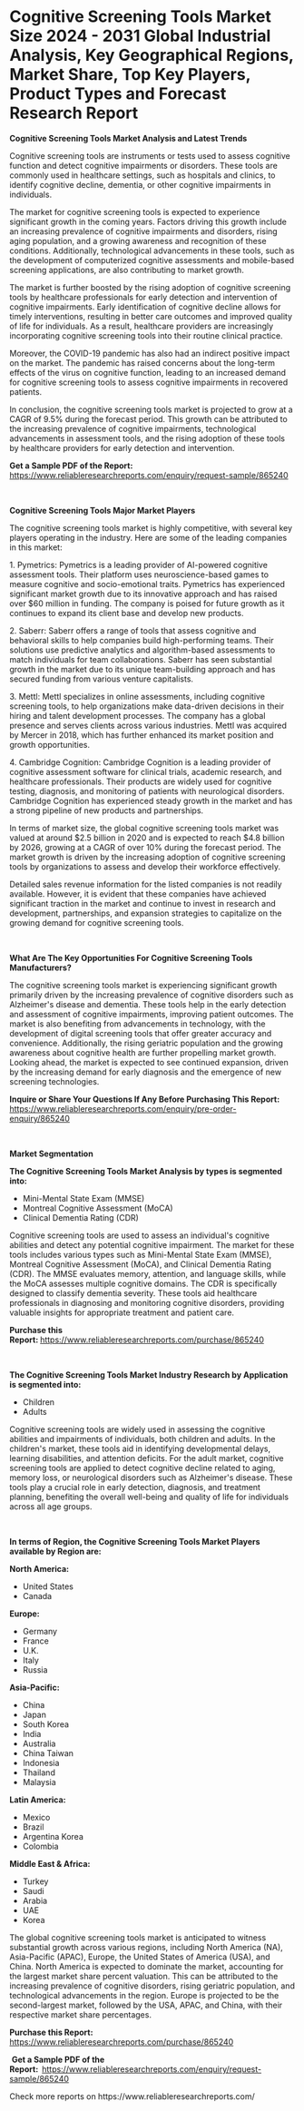 <p><h1>Cognitive Screening Tools Market Size 2024 - 2031 Global Industrial Analysis, Key Geographical Regions, Market Share, Top Key Players, Product Types and Forecast Research Report</h1></p><p><strong>Cognitive Screening Tools Market Analysis and Latest Trends</strong></p>
<p><p>Cognitive screening tools are instruments or tests used to assess cognitive function and detect cognitive impairments or disorders. These tools are commonly used in healthcare settings, such as hospitals and clinics, to identify cognitive decline, dementia, or other cognitive impairments in individuals.</p><p>The market for cognitive screening tools is expected to experience significant growth in the coming years. Factors driving this growth include an increasing prevalence of cognitive impairments and disorders, rising aging population, and a growing awareness and recognition of these conditions. Additionally, technological advancements in these tools, such as the development of computerized cognitive assessments and mobile-based screening applications, are also contributing to market growth.</p><p>The market is further boosted by the rising adoption of cognitive screening tools by healthcare professionals for early detection and intervention of cognitive impairments. Early identification of cognitive decline allows for timely interventions, resulting in better care outcomes and improved quality of life for individuals. As a result, healthcare providers are increasingly incorporating cognitive screening tools into their routine clinical practice.</p><p>Moreover, the COVID-19 pandemic has also had an indirect positive impact on the market. The pandemic has raised concerns about the long-term effects of the virus on cognitive function, leading to an increased demand for cognitive screening tools to assess cognitive impairments in recovered patients.</p><p>In conclusion, the cognitive screening tools market is projected to grow at a CAGR of 9.5% during the forecast period. This growth can be attributed to the increasing prevalence of cognitive impairments, technological advancements in assessment tools, and the rising adoption of these tools by healthcare providers for early detection and intervention.</p></p>
<p><strong>Get a Sample PDF of the Report:&nbsp;</strong> <a href="https://www.reliableresearchreports.com/enquiry/request-sample/865240">https://www.reliableresearchreports.com/enquiry/request-sample/865240</a></p>
<p>&nbsp;</p>
<p><strong>Cognitive Screening Tools Major Market Players</strong></p>
<p><p>The cognitive screening tools market is highly competitive, with several key players operating in the industry. Here are some of the leading companies in this market:</p><p>1. Pymetrics: Pymetrics is a leading provider of AI-powered cognitive assessment tools. Their platform uses neuroscience-based games to measure cognitive and socio-emotional traits. Pymetrics has experienced significant market growth due to its innovative approach and has raised over $60 million in funding. The company is poised for future growth as it continues to expand its client base and develop new products.</p><p>2. Saberr: Saberr offers a range of tools that assess cognitive and behavioral skills to help companies build high-performing teams. Their solutions use predictive analytics and algorithm-based assessments to match individuals for team collaborations. Saberr has seen substantial growth in the market due to its unique team-building approach and has secured funding from various venture capitalists.</p><p>3. Mettl: Mettl specializes in online assessments, including cognitive screening tools, to help organizations make data-driven decisions in their hiring and talent development processes. The company has a global presence and serves clients across various industries. Mettl was acquired by Mercer in 2018, which has further enhanced its market position and growth opportunities.</p><p>4. Cambridge Cognition: Cambridge Cognition is a leading provider of cognitive assessment software for clinical trials, academic research, and healthcare professionals. Their products are widely used for cognitive testing, diagnosis, and monitoring of patients with neurological disorders. Cambridge Cognition has experienced steady growth in the market and has a strong pipeline of new products and partnerships.</p><p>In terms of market size, the global cognitive screening tools market was valued at around $2.5 billion in 2020 and is expected to reach $4.8 billion by 2026, growing at a CAGR of over 10% during the forecast period. The market growth is driven by the increasing adoption of cognitive screening tools by organizations to assess and develop their workforce effectively.</p><p>Detailed sales revenue information for the listed companies is not readily available. However, it is evident that these companies have achieved significant traction in the market and continue to invest in research and development, partnerships, and expansion strategies to capitalize on the growing demand for cognitive screening tools.</p></p>
<p>&nbsp;</p>
<p><strong>What Are The Key Opportunities For Cognitive Screening Tools Manufacturers?</strong></p>
<p><p>The cognitive screening tools market is experiencing significant growth primarily driven by the increasing prevalence of cognitive disorders such as Alzheimer's disease and dementia. These tools help in the early detection and assessment of cognitive impairments, improving patient outcomes. The market is also benefiting from advancements in technology, with the development of digital screening tools that offer greater accuracy and convenience. Additionally, the rising geriatric population and the growing awareness about cognitive health are further propelling market growth. Looking ahead, the market is expected to see continued expansion, driven by the increasing demand for early diagnosis and the emergence of new screening technologies.</p></p>
<p><strong>Inquire or Share Your Questions If Any Before Purchasing This Report:</strong> <a href="https://www.reliableresearchreports.com/enquiry/pre-order-enquiry/865240">https://www.reliableresearchreports.com/enquiry/pre-order-enquiry/865240</a></p>
<p>&nbsp;</p>
<p><strong>Market Segmentation</strong></p>
<p><strong>The Cognitive Screening Tools Market Analysis by types is segmented into:</strong></p>
<p><ul><li>Mini-Mental State Exam (MMSE)</li><li>Montreal Cognitive Assessment (MoCA)</li><li>Clinical Dementia Rating (CDR)</li></ul></p>
<p><p>Cognitive screening tools are used to assess an individual's cognitive abilities and detect any potential cognitive impairment. The market for these tools includes various types such as Mini-Mental State Exam (MMSE), Montreal Cognitive Assessment (MoCA), and Clinical Dementia Rating (CDR). The MMSE evaluates memory, attention, and language skills, while the MoCA assesses multiple cognitive domains. The CDR is specifically designed to classify dementia severity. These tools aid healthcare professionals in diagnosing and monitoring cognitive disorders, providing valuable insights for appropriate treatment and patient care.</p></p>
<p><strong>Purchase this Report:&nbsp;</strong><a href="https://www.reliableresearchreports.com/purchase/865240">https://www.reliableresearchreports.com/purchase/865240</a></p>
<p>&nbsp;</p>
<p><strong>The Cognitive Screening Tools Market Industry Research by Application is segmented into:</strong></p>
<p><ul><li>Children</li><li>Adults</li></ul></p>
<p><p>Cognitive screening tools are widely used in assessing the cognitive abilities and impairments of individuals, both children and adults. In the children's market, these tools aid in identifying developmental delays, learning disabilities, and attention deficits. For the adult market, cognitive screening tools are applied to detect cognitive decline related to aging, memory loss, or neurological disorders such as Alzheimer's disease. These tools play a crucial role in early detection, diagnosis, and treatment planning, benefiting the overall well-being and quality of life for individuals across all age groups.</p></p>
<p>&nbsp;</p>
<p><strong>In terms of Region, the Cognitive Screening Tools Market Players available by Region are:</strong></p>
<p>
    <p> <strong> North America: </strong>
        <ul>
            <li>United States</li>
            <li>Canada</li>
        </ul>
        </p> 
    <p> <strong> Europe: </strong>
        <ul>
            <li>Germany</li>
            <li>France</li>
            <li>U.K.</li>
            <li>Italy</li>
            <li>Russia</li>
        </ul>
        </p> 
    <p> <strong> Asia-Pacific: </strong>
        <ul>
            <li>China</li>
            <li>Japan</li>
            <li>South Korea</li>
            <li>India</li>
            <li>Australia</li>
            <li>China Taiwan</li>
            <li>Indonesia</li>
            <li>Thailand</li>
            <li>Malaysia</li>
        </ul>
        </p> 
    <p> <strong> Latin America: </strong>
        <ul>
            <li>Mexico</li>
            <li>Brazil</li>
            <li>Argentina Korea</li>
            <li>Colombia</li>
        </ul>
        </p> 
    <p> <strong> Middle East & Africa: </strong>
        <ul>
            <li>Turkey</li>
            <li>Saudi</li>
            <li>Arabia</li>
            <li>UAE</li>
            <li>Korea</li>
        </ul>
    </p>
    </p>
<p><p>The global cognitive screening tools market is anticipated to witness substantial growth across various regions, including North America (NA), Asia-Pacific (APAC), Europe, the United States of America (USA), and China. North America is expected to dominate the market, accounting for the largest market share percent valuation. This can be attributed to the increasing prevalence of cognitive disorders, rising geriatric population, and technological advancements in the region. Europe is projected to be the second-largest market, followed by the USA, APAC, and China, with their respective market share percentages.</p></p>
<p><strong>Purchase this Report: </strong><a href="https://www.reliableresearchreports.com/purchase/865240">https://www.reliableresearchreports.com/purchase/865240</a></p>
<p>&nbsp;<strong>Get a Sample PDF of the Report:&nbsp;&nbsp;</strong><a href="https://www.reliableresearchreports.com/enquiry/request-sample/865240">https://www.reliableresearchreports.com/enquiry/request-sample/865240</a></p>
<p><strong></strong></p>
<p>Check more reports on https://www.reliableresearchreports.com/</p>